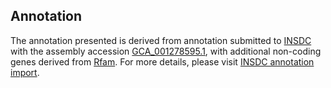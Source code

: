

Annotation
----------

The annotation presented is derived from annotation submitted to
[INSDC](http://www.insdc.org) with the assembly accession
[GCA\_001278595.1](http://www.ebi.ac.uk/ena/data/view/GCA_001278595.1),
with additional non-coding genes derived from
[Rfam](http://rfam.xfam.org/). For more details, please visit [INSDC
annotation
import](http://ensemblgenomes.org/info/data/insdc_annotation).
